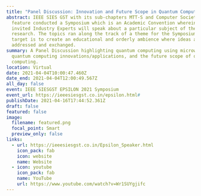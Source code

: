 ```yaml
---
title: "Panel Discussion: Innovation and Future Scope in Quantum Computing"
abstract: IEEE SIES GST with its sub-chapters MTT-S and Computer Society in
  feature conducted a Symposium which is an Academic Convention wherein the
  invited Industry Experts will speak about a particular subject of their
  research. The topics ran along the track of a theme for the Symposium. The
  target is to create an educational and orderly ambience where ideas are
  addressed and exchanged.
summary: A Panel Discussion highlighting quantum computing using microwaves,
  quantum computing innovations/applications, and the future scope of quantum
  computing.
location: Virtual
date: 2021-04-04T10:00:47.460Z
date_end: 2021-04-04T12:00:49.567Z
all_day: false
event: IEEE SIESGST EPSILON 2021 Symposium
event_url: https://ieeesiesgst.co.in/epsilon.html#
publishDate: 2021-04-16T17:44:52.361Z
draft: false
featured: false
image:
  filename: featured.png
  focal_point: Smart
  preview_only: false
links:
  - url: https://ieeesiesgst.co.in/Epsilon_Speaker.html
    icon_pack: fab
    icon: website
    name: Website
  - icon: youtube
    icon_pack: fab
    name: YouTube
    url: https://www.youtube.com/watch?v=Wr1SUYgjifc
---
```

